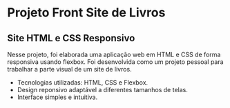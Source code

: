 # Projeto Front Site de Livros

## Site HTML e CSS Responsivo

Nesse projeto, foi elaborada uma aplicação web em HTML e CSS de forma responsiva usando flexbox. Foi desenvolvida como um projeto pessoal para trabalhar a parte visual de um site de livros.

* Tecnologias utilizadas: HTML, CSS e Flexbox.
* Design reponsivo adaptável a diferentes tamanhos de telas.
* Interface simples e intuitiva. 